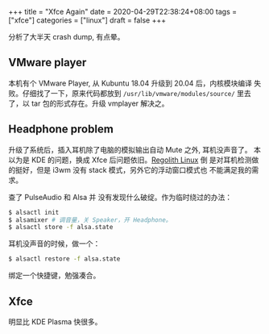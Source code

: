 +++
title = "Xfce Again"
date = 2020-04-29T22:38:24+08:00
tags = ["xfce"]
categories = ["linux"]
draft = false
+++

分析了大半天 crash dump, 有点晕。

## VMware player

本机有个 VMware Player, 从 Kubuntu 18.04 升级到 20.04 后，内核模块编译
失败。仔细找了一下，原来代码都放到 `/usr/lib/vmware/modules/source/`
里去了，以 tar 包的形式存在。升级 vmplayer 解决之。

## Headphone problem

升级了系统后，插入耳机除了电脑的模拟输出自动 Mute 之外, 耳机没声音了。
本以为是 KDE 的问题，换成 Xfce 后问题依旧。[Regolith Linux](https://regolith-linux.org/) 倒
是对耳机检测做的挺好，但是 i3wm 没有 stack 模式，另外它的浮动窗口模式也
不能满足我的需求。

查了 PulseAudio 和 Alsa 并
没有发现什么破绽。作为临时绕过的办法：

~~~sh
$ alsactl init
$ alsamixer # 调音量，关 Speaker，开 Headphone。
$ alsactl store -f alsa.state
~~~

耳机没声音的时候，做一个：

~~~sh
$ alsactl restore -f alsa.state
~~~

绑定一个快捷键，勉强凑合。

## Xfce

明显比 KDE Plasma 快很多。
